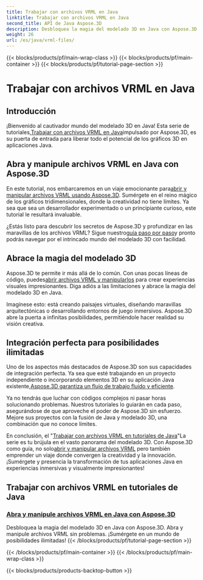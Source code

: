 ```yaml
---
title: Trabajar con archivos VRML en Java
linktitle: Trabajar con archivos VRML en Java
second_title: API de Java Aspose.3D
description: Desbloquea la magia del modelado 3D en Java con Aspose.3D. Abra y manipule archivos VRML sin problemas. ¡Sumérgete en un mundo de posibilidades ilimitadas!
weight: 26
url: /es/java/vrml-files/
---
```


{{< blocks/products/pf/main-wrap-class >}}
{{< blocks/products/pf/main-container >}}
{{< blocks/products/pf/tutorial-page-section >}}

# Trabajar con archivos VRML en Java

## Introducción

 ¡Bienvenido al cautivador mundo del modelado 3D en Java! Esta serie de tutoriales,[Trabajar con archivos VRML en Java](./open-vrml-files-java/)impulsado por Aspose.3D, es su puerta de entrada para liberar todo el potencial de los gráficos 3D en aplicaciones Java.

## Abra y manipule archivos VRML en Java con Aspose.3D
 En este tutorial, nos embarcaremos en un viaje emocionante para[abrir y manipular archivos VRML usando Aspose.3D](./open-vrml-files-java/). Sumérgete en el reino mágico de los gráficos tridimensionales, donde la creatividad no tiene límites. Ya sea que sea un desarrollador experimentado o un principiante curioso, este tutorial le resultará invaluable.

 ¿Estás listo para descubrir los secretos de Aspose.3D y profundizar en las maravillas de los archivos VRML? Sigue nuestro[guía paso por paso](./open-vrml-files-java/)y pronto podrás navegar por el intrincado mundo del modelado 3D con facilidad.

## Abrace la magia del modelado 3D
 Aspose.3D te permite ir más allá de lo común. Con unas pocas líneas de código, puedes[abrir archivos VRML y manipularlos](./open-vrml-files-java/) para crear experiencias visuales impresionantes. Diga adiós a las limitaciones y abrace la magia del modelado 3D en Java.

Imagínese esto: está creando paisajes virtuales, diseñando maravillas arquitectónicas o desarrollando entornos de juego inmersivos. Aspose.3D abre la puerta a infinitas posibilidades, permitiéndole hacer realidad su visión creativa.

## Integración perfecta para posibilidades ilimitadas
 Uno de los aspectos más destacados de Aspose.3D son sus capacidades de integración perfecta. Ya sea que esté trabajando en un proyecto independiente o incorporando elementos 3D en su aplicación Java existente,[Aspose.3D garantiza un flujo de trabajo fluido y eficiente](./open-vrml-files-java/).

Ya no tendrás que luchar con códigos complejos ni pasar horas solucionando problemas. Nuestros tutoriales lo guiarán en cada paso, asegurándose de que aproveche el poder de Aspose.3D sin esfuerzo. Mejore sus proyectos con la fusión de Java y modelado 3D, una combinación que no conoce límites.

En conclusión, el "[Trabajar con archivos VRML en tutoriales de Java](./open-vrml-files-java/)"La serie es tu brújula en el vasto panorama del modelado 3D. Con Aspose.3D como guía, no solo[abrir y manipular archivos VRML](./open-vrml-files-java/) pero también emprender un viaje donde convergen la creatividad y la innovación. ¡Sumérgete y presencia la transformación de tus aplicaciones Java en experiencias inmersivas y visualmente impresionantes!
## Trabajar con archivos VRML en tutoriales de Java
### [Abra y manipule archivos VRML en Java con Aspose.3D](./open-vrml-files-java/)
Desbloquea la magia del modelado 3D en Java con Aspose.3D. Abra y manipule archivos VRML sin problemas. ¡Sumérgete en un mundo de posibilidades ilimitadas!
{{< /blocks/products/pf/tutorial-page-section >}}

{{< /blocks/products/pf/main-container >}}
{{< /blocks/products/pf/main-wrap-class >}}

{{< blocks/products/products-backtop-button >}}
